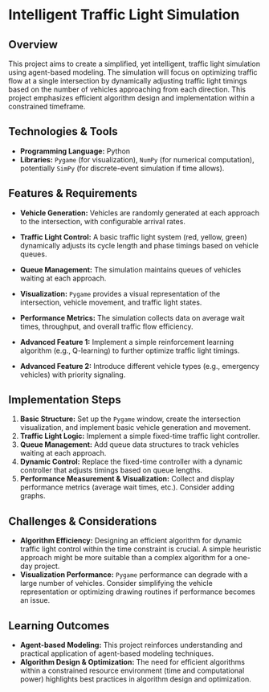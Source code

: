 # Intelligent Traffic Light Simulation

## Overview

This project aims to create a simplified, yet intelligent, traffic light simulation using agent-based modeling.  The simulation will focus on optimizing traffic flow at a single intersection by dynamically adjusting traffic light timings based on the number of vehicles approaching from each direction. This project emphasizes efficient algorithm design and implementation within a constrained timeframe.

## Technologies & Tools

- **Programming Language:** Python
- **Libraries:**  `Pygame` (for visualization), `NumPy` (for numerical computation), potentially `SimPy` (for discrete-event simulation if time allows).

## Features & Requirements

- **Vehicle Generation:**  Vehicles are randomly generated at each approach to the intersection, with configurable arrival rates.
- **Traffic Light Control:** A basic traffic light system (red, yellow, green) dynamically adjusts its cycle length and phase timings based on vehicle queues.
- **Queue Management:**  The simulation maintains queues of vehicles waiting at each approach.
- **Visualization:**  `Pygame` provides a visual representation of the intersection, vehicle movement, and traffic light states.
- **Performance Metrics:**  The simulation collects data on average wait times, throughput, and overall traffic flow efficiency.

- **Advanced Feature 1:** Implement a simple reinforcement learning algorithm (e.g., Q-learning) to further optimize traffic light timings.
- **Advanced Feature 2:** Introduce different vehicle types (e.g., emergency vehicles) with priority signaling.


## Implementation Steps

1. **Basic Structure:** Set up the `Pygame` window, create the intersection visualization, and implement basic vehicle generation and movement.
2. **Traffic Light Logic:** Implement a simple fixed-time traffic light controller.
3. **Queue Management:**  Add queue data structures to track vehicles waiting at each approach.
4. **Dynamic Control:**  Replace the fixed-time controller with a dynamic controller that adjusts timings based on queue lengths.
5. **Performance Measurement & Visualization:**  Collect and display performance metrics (average wait times, etc.).  Consider adding graphs.

## Challenges & Considerations

- **Algorithm Efficiency:** Designing an efficient algorithm for dynamic traffic light control within the time constraint is crucial. A simple heuristic approach might be more suitable than a complex algorithm for a one-day project.
- **Visualization Performance:**  `Pygame` performance can degrade with a large number of vehicles. Consider simplifying the vehicle representation or optimizing drawing routines if performance becomes an issue.


## Learning Outcomes

- **Agent-based Modeling:** This project reinforces understanding and practical application of agent-based modeling techniques.
- **Algorithm Design & Optimization:**  The need for efficient algorithms within a constrained resource environment (time and computational power) highlights best practices in algorithm design and optimization.

